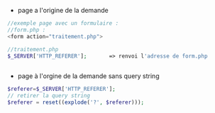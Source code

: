  * page a l'origine de la demande


```php
//exemple page avec un formulaire :
//form.php :
<form action="traitement.php">

//traitement.php
$_SERVER['HTTP_REFERER'];       => renvoi l'adresse de form.php
	    
```



* page à l'orgine de la demande sans query string



```php
$referer=$_SERVER['HTTP_REFERER'];
// retirer la query string
$referer = reset((explode('?', $referer)));

```

